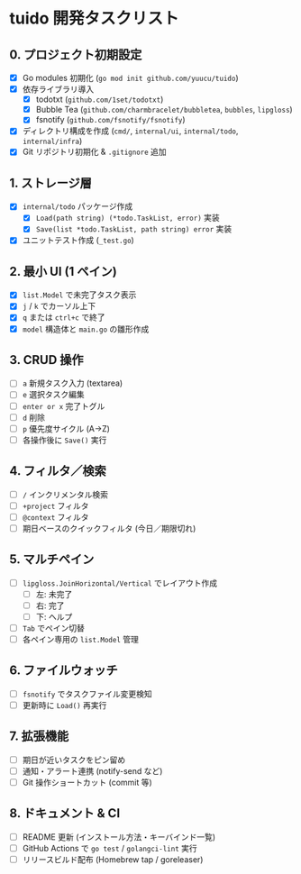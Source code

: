 # tuido 開発タスクリスト

## 0. プロジェクト初期設定
- [x] Go modules 初期化 (`go mod init github.com/yuucu/tuido`)
- [x] 依存ライブラリ導入
    - [x] todotxt (`github.com/1set/todotxt`)
    - [x] Bubble Tea (`github.com/charmbracelet/bubbletea`, `bubbles`, `lipgloss`)
    - [x] fsnotify (`github.com/fsnotify/fsnotify`)
- [x] ディレクトリ構成を作成 (`cmd/`, `internal/ui`, `internal/todo`, `internal/infra`)
- [x] Git リポジトリ初期化 & `.gitignore` 追加

## 1. ストレージ層
- [x] `internal/todo` パッケージ作成
    - [x] `Load(path string) (*todo.TaskList, error)` 実装
    - [x] `Save(list *todo.TaskList, path string) error` 実装
- [x] ユニットテスト作成 (`_test.go`)

## 2. 最小 UI (1 ペイン)
- [x] `list.Model` で未完了タスク表示
- [x] `j` / `k` でカーソル上下
- [x] `q` または `ctrl+c` で終了
- [x] `model` 構造体と `main.go` の雛形作成

## 3. CRUD 操作
- [ ] `a` 新規タスク入力 (textarea)
- [ ] `e` 選択タスク編集
- [ ] `enter or x` 完了トグル
- [ ] `d` 削除
- [ ] `p` 優先度サイクル (A→Z)
- [ ] 各操作後に `Save()` 実行

## 4. フィルタ／検索
- [ ] `/` インクリメンタル検索
- [ ] `+project` フィルタ
- [ ] `@context` フィルタ
- [ ] 期日ベースのクイックフィルタ (今日／期限切れ)

## 5. マルチペイン
- [ ] `lipgloss.JoinHorizontal/Vertical` でレイアウト作成
    - [ ] 左: 未完了
    - [ ] 右: 完了
    - [ ] 下: ヘルプ
- [ ] `Tab` でペイン切替
- [ ] 各ペイン専用の `list.Model` 管理

## 6. ファイルウォッチ
- [ ] `fsnotify` でタスクファイル変更検知
- [ ] 更新時に `Load()` 再実行

## 7. 拡張機能
- [ ] 期日が近いタスクをピン留め
- [ ] 通知・アラート連携 (notify-send など)
- [ ] Git 操作ショートカット (commit 等)

## 8. ドキュメント & CI
- [ ] README 更新 (インストール方法・キーバインド一覧)
- [ ] GitHub Actions で `go test` / `golangci-lint` 実行
- [ ] リリースビルド配布 (Homebrew tap / goreleaser)
